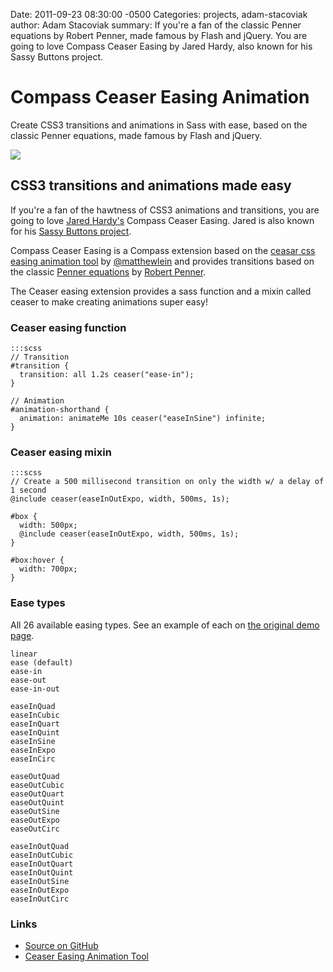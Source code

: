 Date: 2011-09-23 08:30:00 -0500
Categories: projects, adam-stacoviak
author: Adam Stacoviak
summary: If you're a fan of the classic Penner equations by Robert Penner, made famous by Flash and jQuery. You are going to love Compass Ceaser Easing by Jared Hardy, also known for his Sassy Buttons project.

# Compass Ceaser Easing Animation

Create CSS3 transitions and animations in Sass with ease, based on the classic Penner equations, made famous by Flash and jQuery.

<a href="https://github.com/jhardy/compass-ceaser-easing"><img src="/attachments/compass-ceaser.png" class="full" /></a>

## CSS3 transitions and animations made easy

If you're a fan of the hawtness of CSS3 animations and transitions, you are going to love [Jared Hardy's](http://twitter.com/#!/jaredhardy) Compass Ceaser Easing. Jared is also known for his [Sassy Buttons project](/projects/sassy-buttons).

Compass Ceaser Easing is a Compass extension based on the [ceasar css easing animation tool](http://matthewlein.com/ceaser/) by [@matthewlein](http://twitter.com/#!/matthewlein) and provides transitions based on the classic [Penner equations](http://robertpenner.com/easing/) by [Robert Penner](http://robertpenner.com/).

The Ceaser easing extension provides a sass function and a mixin called ceaser to make creating animations super easy!

### Ceaser easing function

    :::scss
    // Transition
    #transition {
      transition: all 1.2s ceaser("ease-in");
    }

    // Animation
    #animation-shorthand {
      animation: animateMe 10s ceaser("easeInSine") infinite;
    }

### Ceaser easing mixin

    :::scss
    // Create a 500 millisecond transition on only the width w/ a delay of 1 second
    @include ceaser(easeInOutExpo, width, 500ms, 1s);
    
    #box {
      width: 500px;
      @include ceaser(easeInOutExpo, width, 500ms, 1s);
    }

    #box:hover {
      width: 700px;
    }

### Ease types

All 26 available easing types. See an example of each on [the original demo page](http://matthewlein.com/ceaser/).

    linear
    ease (default)
    ease-in
    ease-out
    ease-in-out

    easeInQuad
    easeInCubic
    easeInQuart
    easeInQuint
    easeInSine
    easeInExpo
    easeInCirc

    easeOutQuad
    easeOutCubic
    easeOutQuart
    easeOutQuint
    easeOutSine
    easeOutExpo
    easeOutCirc

    easeInOutQuad
    easeInOutCubic
    easeInOutQuart
    easeInOutQuint
    easeInOutSine
    easeInOutExpo
    easeInOutCirc

### Links

* [Source on GitHub](https://github.com/jhardy/compass-ceaser-easing)
* [Ceaser Easing Animation Tool](http://matthewlein.com/ceaser/)